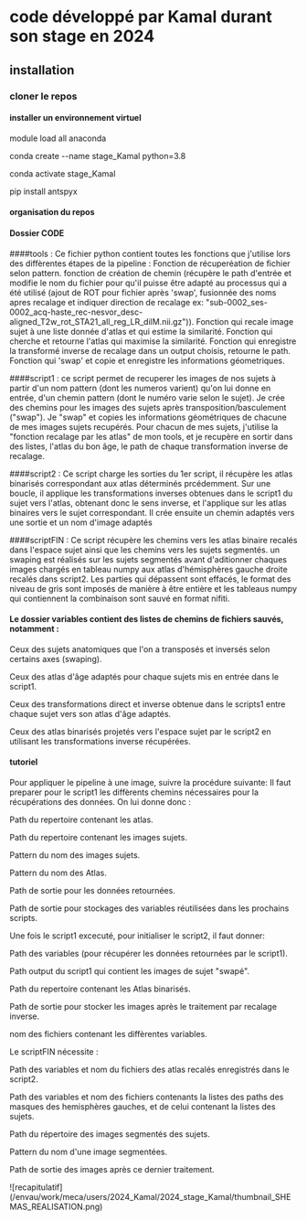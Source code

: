 # code développé par Kamal durant son stage en 2024

## installation
### cloner le repos

#### installer un environnement virtuel
module load all anaconda

conda create --name stage_Kamal python=3.8

conda activate stage_Kamal

pip install antspyx

#### organisation du repos
#### Dossier CODE
####tools : Ce fichier python contient toutes les fonctions que j'utilise lors des diffèrentes étapes de la pipeline :
Fonction de récuperéation de fichier selon pattern.
fonction de création de chemin (récupère le path d'entrée et  modifie le nom du fichier pour qu'il puisse être adapté au processus qui a été utilisé (ajout de ROT pour fichier après 'swap', 
fusionnée des noms apres recalage et indiquer direction de recalage ex:  "sub-0002_ses-0002_acq-haste_rec-nesvor_desc-aligned_T2w_rot_STA21_all_reg_LR_dilM.nii.gz")).
Fonction qui recale image sujet à une liste donnée d'atlas et qui estime la similarité.
Fonction qui cherche et retourne l'atlas qui maximise la similarité.
Fonction qui enregistre la transformé inverse de recalage dans un output choisis, retourne le path.
Fonction qui 'swap' et copie et enregistre les informations géometriques.


####script1 :
ce script permet de recuperer les images de nos sujets à partir d'un nom pattern (dont les numeros varient) qu'on lui donne en entrée,
d'un chemin pattern (dont le numéro varie selon le sujet). 
Je crée des chemins pour les images des sujets après transposition/basculement ("swap").
Je "swap" et copies les informations géométriques de chacune de mes images sujets recupérés.
Pour chacun de mes sujets, j'utilise la "fonction recalage par les atlas" de mon tools, et je recupère en sortir dans des listes, l'atlas du bon âge, le path de chaque transformation inverse de recalage.

####script2 :
Ce script charge les sorties du 1er script, il récupère les atlas binarisés correspondant aux atlas déterminés prcédemment. 
Sur une boucle, il applique les transformations inverses obtenues dans le script1 du sujet vers l'atlas, obtenant donc le sens inverse, 
et l'applique sur les atlas binaires vers le sujet correspondant. Il crée ensuite un chemin adaptés vers une sortie et un nom d'image adaptés

####scriptFIN : 
Ce script récupère les chemins vers les atlas binaire recalés dans l'espace sujet ainsi que les chemins vers les sujets segmentés.
un swaping est réalisés sur les sujets segmentés avant d'aditionner chaques images chargés en tableau numpy aux atlas d'hémisphères gauche droite recalés dans script2. 
Les parties qui dépassent sont effacés, le format des niveau de gris sont imposés de manière à être entière et les tableaus numpy qui contiennent la combinaison sont sauvé en format nifiti.


#### Le dossier variables contient des listes de chemins de fichiers sauvés, notamment : 
Ceux des sujets anatomiques que l'on a transposés et inversés selon certains axes (swaping).

Ceux des atlas d'âge adaptés pour chaque sujets mis en entrée dans le script1.

Ceux des transformations direct et inverse obtenue dans le scripts1 entre chaque sujet vers son atlas d'âge adaptés.

Ceux des atlas binarisés projetés vers l'espace sujet par le script2 en utilisant les transformations inverse récupérées.



#### tutoriel
Pour appliquer le pipeline à une image, suivre la procédure suivante:
Il faut preparer pour le script1 les diffèrents chemins nécessaires pour la récupérations des données. 
On lui donne donc :

Path du repertoire contenant les atlas.

Path du repertoire contenant les images sujets.

Pattern du nom des images sujets.

Pattern du nom des Atlas.

Path de sortie pour les données retournées.

Path de sortie pour stockages des variables réutilisées dans les prochains scripts.

Une fois le script1 excecuté, pour initialiser le script2, il faut donner:

Path des variables (pour récupérer les données retournées par le script1).

Path output du script1 qui contient les images de sujet "swapé".

Path du repertoire contenant les Atlas binarisés.

Path de sortie pour stocker les images après le traitement par recalage inverse.

nom des fichiers contenant les diffèrentes variables.

Le scriptFIN nécessite :

Path des variables et nom du fichiers des atlas recalés enregistrés dans le script2.

Path des variables et nom des fichiers contenants la listes des paths des masques des hemisphères gauches, et de celui contenant la listes des sujets.

Path du répertoire des images segmentés des sujets.

Pattern du nom d'une image segmentées.

Path de sortie des images après ce dernier traitement.

![recapitulatif] (/envau/work/meca/users/2024_Kamal/2024_stage_Kamal/thumbnail_SHEMAS_REALISATION.png) 

                        